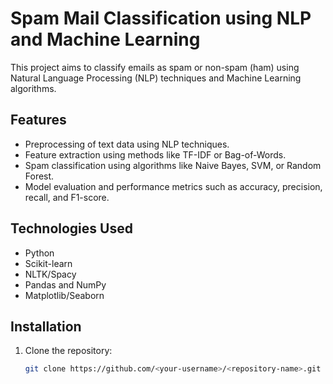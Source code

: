 # Spam Mail Classification using NLP and Machine Learning

This project aims to classify emails as spam or non-spam (ham) using Natural Language Processing (NLP) techniques and Machine Learning algorithms.

## Features
- Preprocessing of text data using NLP techniques.
- Feature extraction using methods like TF-IDF or Bag-of-Words.
- Spam classification using algorithms like Naive Bayes, SVM, or Random Forest.
- Model evaluation and performance metrics such as accuracy, precision, recall, and F1-score.

## Technologies Used
- Python
- Scikit-learn
- NLTK/Spacy
- Pandas and NumPy
- Matplotlib/Seaborn

## Installation
1. Clone the repository:
   ```bash
   git clone https://github.com/<your-username>/<repository-name>.git
